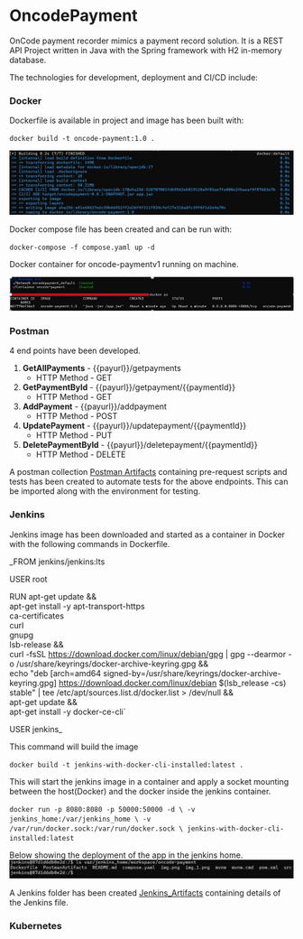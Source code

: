 # OncodePayment

OnCode payment recorder mimics a payment record solution. It is a REST API Project written in Java with the Spring framework with H2 in-memory database.

The technologies for development, deployment and CI/CD include:

### Docker
Dockerfile is available in project and image has been built with:

`docker build -t oncode-payment:1.0 .`

![img.png](img.png)

Docker compose file has been created and can be run with:

`docker-compose -f compose.yaml up -d`

Docker container for oncode-paymentv1 running on machine.

![img_1.png](img_1.png)

### Postman
4 end points have been developed.
1. **GetAllPayments** - {{payurl}}/getpayments
   - HTTP Method - GET
2. **GetPaymentById** - {{payurl}}/getpayment/{{paymentId}}
   - HTTP Method - GET
3. **AddPayment** - {{payurl}}/addpayment
   - HTTP Method - POST
4. **UpdatePayment** - {{payurl}}/updatepayment/{{paymentId}}
   - HTTP Method - PUT
5. **DeletePaymentById** - {{payurl}}/deletepayment/{{paymentId}}
   - HTTP Method - DELETE

A postman collection [Postman Artifacts](/PostmanArtifacts) containing pre-request scripts and tests has been created to automate tests for the above endpoints.
This can be imported along with the environment for testing.

### Jenkins

Jenkins image has been downloaded and started as a container in Docker with the following commands in Dockerfile. 

_FROM jenkins/jenkins:lts

USER root

RUN apt-get update && \
apt-get install -y apt-transport-https \
ca-certificates \
curl \
gnupg \
lsb-release && \
curl -fsSL https://download.docker.com/linux/debian/gpg | gpg --dearmor -o /usr/share/keyrings/docker-archive-keyring.gpg && \
echo "deb [arch=amd64 signed-by=/usr/share/keyrings/docker-archive-keyring.gpg] https://download.docker.com/linux/debian $(lsb_release -cs) stable" | tee /etc/apt/sources.list.d/docker.list > /dev/null && \
apt-get update && \
apt-get install -y docker-ce-cli`

USER jenkins_

This command will build the image

`docker build -t jenkins-with-docker-cli-installed:latest .`

This will start the jenkins image in a container and apply a socket mounting between the host(Docker) and the docker inside the jenkins container.

`docker run -p 8080:8080 -p 50000:50000 -d \
-v jenkins_home:/var/jenkins_home \
-v /var/run/docker.sock:/var/run/docker.sock \
jenkins-with-docker-cli-installed:latest`

Below showing the deployment of the app in the jenkins home.
![img_2.png](img_2.png)

A Jenkins folder has been created [Jenkins_Artifacts](/Jenkins) containing details of the Jenkins file.
### Kubernetes
